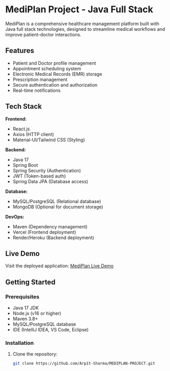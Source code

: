 # MediPlan Project - Java Full Stack

MediPlan is a comprehensive healthcare management platform built with Java full stack technologies, designed to streamline medical workflows and improve patient-doctor interactions.

## Features

- Patient and Doctor profile management
- Appointment scheduling system
- Electronic Medical Records (EMR) storage
- Prescription management
- Secure authentication and authorization
- Real-time notifications

## Tech Stack

**Frontend:**
- React.js
- Axios (HTTP client)
- Material-UI/Tailwind CSS (Styling)

**Backend:**
- Java 17
- Spring Boot
- Spring Security (Authentication)
- JWT (Token-based auth)
- Spring Data JPA (Database access)

**Database:**
- MySQL/PostgreSQL (Relational database)
- MongoDB (Optional for document storage)

**DevOps:**
- Maven (Dependency management)
- Vercel (Frontend deployment)
- Render/Heroku (Backend deployment)

## Live Demo

Visit the deployed application: [MediPlan Live Demo](https://mediplan-project.vercel.app/)

## Getting Started

### Prerequisites

- Java 17 JDK
- Node.js (v16 or higher)
- Maven 3.8+
- MySQL/PostgreSQL database
- IDE (IntelliJ IDEA, VS Code, Eclipse)

### Installation

1. Clone the repository:
   ```bash
   git clone https://github.com/Arp1t-Sharma/MEDIPLAN-PROJECT.git
